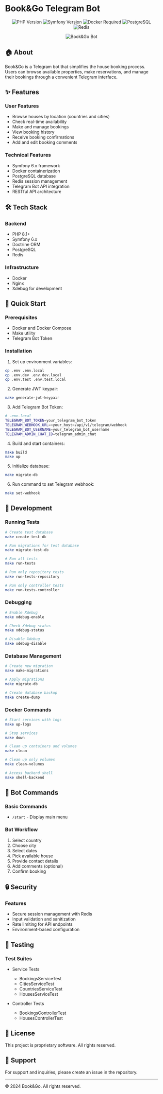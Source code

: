 # Book&Go Telegram Bot

<p align="center">
  <img src="https://img.shields.io/badge/PHP-8.1%2B-blue" alt="PHP Version">
  <img src="https://img.shields.io/badge/Symfony-6.x-black" alt="Symfony Version">
  <img src="https://img.shields.io/badge/Docker-Required-blue" alt="Docker Required">
  <img src="https://img.shields.io/badge/PostgreSQL-Latest-blue" alt="PostgreSQL">
  <img src="https://img.shields.io/badge/Redis-Latest-red" alt="Redis">
</p>

<p align="center">
  <img src="https://s.iimg.su/s/20/th_K7lqKeWZsjo0vezqHCG3ia4bJw8OJcdm6w5Wj9Eb.jpg" alt="Book&Go Bot">
</p>

## 🏠 About

Book&Go is a Telegram bot that simplifies the house booking process. Users can browse available properties, make reservations, and manage their bookings through a convenient Telegram interface.

## ✨ Features

### User Features

- Browse houses by location (countries and cities)
- Check real-time availability
- Make and manage bookings
- View booking history
- Receive booking confirmations
- Add and edit booking comments

### Technical Features

- Symfony 6.x framework
- Docker containerization
- PostgreSQL database
- Redis session management
- Telegram Bot API integration
- RESTful API architecture

## 🛠 Tech Stack

### Backend

- PHP 8.1+
- Symfony 6.x
- Doctrine ORM
- PostgreSQL
- Redis

### Infrastructure

- Docker
- Nginx
- Xdebug for development

## 🚀 Quick Start

### Prerequisites

- Docker and Docker Compose
- Make utility
- Telegram Bot Token

### Installation

1. Set up environment variables:

```bash
cp .env .env.local
cp .env.dev .env.dev.local
cp .env.test .env.test.local
```

2. Generate JWT keypair:

```bash
make generate-jwt-keypair
```

3. Add Telegram Bot Token:

```bash
# .env.local
TELEGRAM_BOT_TOKEN=your_telegram_bot_token
TELEGRAM_WEBHOOK_URL=<your_host>/api/v1/telegram/webhook
TELEGRAM_BOT_USERNAME=your_telegram_bot_username
TELEGRAM_ADMIN_CHAT_ID=telegram_admin_chat
```

4. Build and start containers:

```bash
make build
make up
```

5. Initialize database:

```bash
make migrate-db
```

6. Run command to set Telegram webhook:

```bash
make set-webhook
```

## 🔧 Development

### Running Tests

```bash
# Create test database
make create-test-db

# Run migrations for test database
make migrate-test-db

# Run all tests
make run-tests

# Run only repository tests
make run-tests-repository

# Run only controller tests
make run-tests-controller
```

### Debugging

```bash
# Enable Xdebug
make xdebug-enable

# Check Xdebug status
make xdebug-status

# Disable Xdebug
make xdebug-disable
```

### Database Management

```bash
# Create new migration
make make-migrations

# Apply migrations
make migrate-db

# Create database backup
make create-dump
```

### Docker Commands

```bash
# Start services with logs
make up-logs

# Stop services
make down

# Clean up containers and volumes
make clean

# Clean up only volumes
make clean-volumes

# Access backend shell
make shell-backend
```

## 🤖 Bot Commands

### Basic Commands

- `/start` - Display main menu

### Bot Workflow

1. Select country
2. Choose city
3. Select dates
4. Pick available house
5. Provide contact details
6. Add comments (optional)
7. Confirm booking

## 🔒 Security

### Features

- Secure session management with Redis
- Input validation and sanitization
- Rate limiting for API endpoints
- Environment-based configuration

## 🧪 Testing

### Test Suites

- Service Tests

  - BookingsServiceTest
  - CitiesServiceTest
  - CountriesServiceTest
  - HousesServiceTest

- Controller Tests
  - BookingsControllerTest
  - HousesControllerTest

## 📝 License

This project is proprietary software. All rights reserved.

## 📮 Support

For support and inquiries, please create an issue in the repository.

---

© 2024 Book&Go. All rights reserved.
